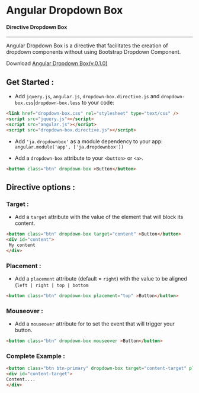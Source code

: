 # Angular Dropdown Box

#### Directive Dropdown Box
---
Angular Dropdown Box is a directive that facilitates the creation of dropdown components without using Bootstrap Dropdown Component.

Download [Angular Dropdown Box(v.0.1.0)](http://jonasantonelli.github.io/angular-dropdown-box-directive/)


## Get Started :

 - Add `jquery.js`, `angular.js`, `dropdown-box.directive.js` and `dropdown-box.css`|`dropdown-box.less` to your code:
```html
<link href="dropdown-box.css" rel="stylesheet" type="text/css" />
<script src="jquery.js"></script>
<script src="angular.js"></script>
<script src="dropdown-box.directive.js"></script>
```
 - Add `'ja.dropdownbox'` as a module dependency to your app: `angular.module('app', ['ja.dropdownbox'])`

 - Add a `dropdown-box` attribute to your `<button>` or  `<a>`.
```html
<button class="btn" dropdown-box >Button</button>
```

## Directive options :

### Target :
 - Add a `target` attribute with the value of the element that will block its content.
```html
<button class="btn" dropdown-box target="content" >Button</button>
<div id="content">
 My content
</div>
```

### Placement :
 - Add a `placement` attribute (default = `right`) with the value to be aligned (`left | right | top | bottom`
```html
<button class="btn" dropdown-box placement="top" >Button</button>
```

### Mouseover :
 - Add a `mouseover` attribute for to set the event that will trigger your button.
```html
<button class="btn" dropdown-box mouseover >Button</button>
```

### Complete Example :
 ```html
<button class="btn btn-primary" dropdown-box target="content-target" placement="left" mouseover >Button</button>
<div id="content-target">
Content....
</div>
```

